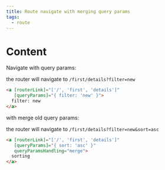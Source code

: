 ```yaml
---
title: Route navigate with merging query params
tags:
  - route
---
```

# Content

Navigate with query params:

the router will navigate to `/first/details?filter=new`
```html
<a [routerLink]="['/', 'first', 'details']"
   [queryParams]="{ filter: 'new' }">
  filter: new
</a>
```
with merge old query params:

the router will navigate to `/first/details?filter=new&sort=asc`
```html
<a [routerLink]="['/', 'first', 'details']"
   [queryParams]="{ sort: 'asc' }"
   queryParamsHandling="merge">
  sorting
</a>
```

